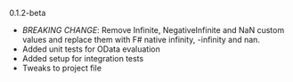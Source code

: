 0.1.2-beta

- *BREAKING CHANGE*: Remove Infinite, NegativeInfinite and NaN custom values and replace them with F# native infinity, -infinity and nan.
- Added unit tests for OData evaluation
- Added setup for integration tests
- Tweaks to project file